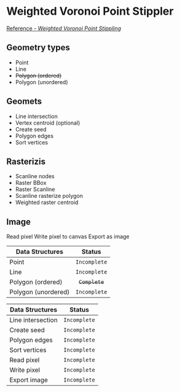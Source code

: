 # Weighted Voronoi Point Stippler
[Reference - *Weighted Voronoi Point Stippling*](https://www.cs.ubc.ca/labs/imager/tr/2002/secord2002b/secord.2002b.pdf)
## Geometry types
- Point
- Line
- ~~Polygon (ordered)~~
- Polygon (unordered)

## Geomets
- Line intersection
- Vertex centroid (optional)
- Create seed
- Polygon edges
- Sort vertices

## Rasterizis
- Scanline nodes
- Raster BBox
- Raster Scanline
- Scanline rasterize polygon
- Weighted raster centroid

## Image
Read pixel
Write pixel to canvas
Export as image

| Data Structures | Status |
| ----------- | :-----------: |
| Point | `Incomplete`|
| Line | `Incomplete`|
| Polygon (ordered) | ~~`Complete`~~|
| Polygon (unordered) | `Incomplete`|

| Data Structures | Status |
| ----------- | :-----------: |
| Line intersection | `Incomplete`|
| Create seed | `Incomplete`|
| Polygon edges | `Incomplete`|
| Sort vertices | `Incomplete`|
| Read pixel | `Incomplete`|
| Write pixel | `Incomplete`|
| Export image | `Incomplete`|